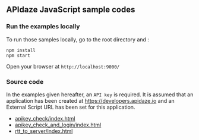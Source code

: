## APIdaze JavaScript sample codes

### Run the examples locally

To run those samples locally, go to the root directory and :

    npm install
    npm start

Open your browser at `http://localhost:9000/`

### Source code

In the examples given hereafter, an <code>API key</code> is required. It is assumed that an application has been created at <a href="https://developers.apidaze.io">https://developers.apidaze.io</a> and an External Script URL has been set for this application.


- [apikey_check/index.html](apikey_check/index.html)
- [apikey_check_and_login/index.html](apikey_check_and_login/index.html)
- [rtt_to_server/index.html](rtt_to_server/index.html)

